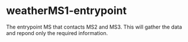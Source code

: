 # weatherMS1-entrypoint
 The entrypoint MS that contacts MS2 and MS3. This will gather the data and repond only the required information.

